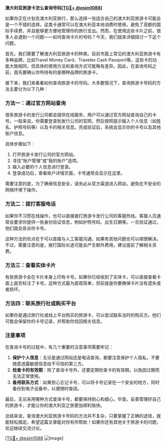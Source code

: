 **澳大利亚旅游卡怎么查询号码[[TG💪+ @esim1088](https://t.me/s/esim1088)]**

如果你正在计划去澳大利亚旅行，那么选择一张适合自己的澳大利亚旅游卡可能会是一个不错的选择。这类卡通常可以在澳大利亚本地消费时使用，避免了高额的国际手续费，并且能够更方便地管理你的旅行支出。然而，在使用这些卡片之前，很多人会遇到一个问题——如何查询卡片的号码？今天，我们就来详细探讨一下这个问题。

首先，我们需要了解澳大利亚旅游卡的种类。目前市面上常见的澳大利亚旅游卡有多种品牌，比如Travel Money Card、Travelex Cash Passport等。这些卡的功能大致相同，但具体的使用方法和查询方式可能略有差异。因此，在查询号码之前，首先要确认你所持有的是哪种品牌的旅游卡。

接下来，我们来看看如何查询旅游卡的号码。大多数情况下，查询旅游卡号码的方法主要分为以下几种：

### 方法一：通过官方网站查询

很多旅游卡的发行公司都会提供在线服务，用户可以通过官方网站查询自己的卡号。一般来说，你需要登录到发行公司的官网，然后按照提示输入个人信息（如姓名、护照号码等）以及卡的相关信息。完成验证后，系统会显示你的卡号以及其他账户信息。

具体步骤如下：
1. 打开旅游卡发行公司的官方网站。
2. 寻找“账户管理”或“我的账户”选项。
3. 输入必要的个人信息进行登录。
4. 登录成功后，查看账户详情页面，卡号通常会显示在这里。

需要注意的是，为了确保信息安全，请务必从官方渠道进入网站，避免在不安全的网络环境下操作。

### 方法二：拨打客服电话

如果你不习惯在线操作，也可以直接拨打旅游卡发行公司的客服热线。客服人员通常会要求你提供一些身份验证信息，例如护照号码、出生日期等。一旦验证通过，他们就会告诉你卡号。

这种方法的优点在于可以直接与人工客服沟通，如果有其他问题也可以顺便解决。不过，需要注意的是，拨打国际长途可能会产生额外费用，建议提前了解相关资费。

### 方法三：查看实体卡片

有些旅游卡会在卡片本身上印有卡号。如果你已经收到了实体卡，可以直接查看卡面上是否标注了卡号。这种方式最为直观简单，但前提是你要确保卡片没有遗失或者损坏。

### 方法四：联系旅行社或购买平台

如果你是通过旅行社或线上平台购买的旅游卡，可以尝试联系当时的购买方。他们可能会保留你的卡号记录，并帮助你找回相关信息。

### 注意事项

在查询卡号的过程中，有几个重要的注意事项需要牢记：
1. **保护个人信息**：无论是通过网站还是电话查询，都要注意保护个人隐私，不要随意透露敏感信息给不可信的第三方。
2. **检查卡的有效期**：除了查询卡号外，还要定期检查卡的有效期，以免因过期而无法正常使用。
3. **备用联系方式**：如果担心忘记卡号，可以将卡号记录在一个安全的地方，同时备份到电子设备中，以便随时查阅。

最后，无论采用哪种方式查询卡号，都要保持耐心和细心。毕竟，妥善管理好自己的旅游卡，才能让你的澳大利亚之旅更加顺利愉快。

总结来说，查询澳大利亚旅游卡号码的方法并不复杂，只要掌握了正确的途径，就能轻松搞定。希望这篇文章能对你有所帮助！如果你还有其他关于旅游卡的问题，欢迎继续交流讨论。

[[TG💪+ @esim1088](https://t.me/s/esim1088) ![Image](https://i.postimg.cc/4NQfJmqS/Snipaste-2025-05-13-00-14-12.png)]